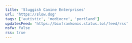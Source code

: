 ```yaml
---
title: 'Sluggish Canine Enterprises'
url: 'https://slow.dog'
tags: ['autistic', 'mediocre', 'portland']
updatesFeed: 'https://bixfrankonis.status.lol/feed/rss'
nsfw: false
rss: true
---
```

